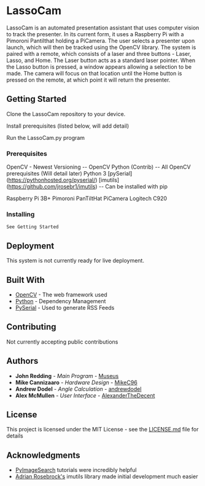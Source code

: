 # LassoCam

LassoCam is an automated presentation assistant that uses computer vision to track the presenter. In its current form, it uses a Raspberry Pi with a Pimoroni Pantilthat holding a PiCamera. The user selects a presenter upon launch, which will then be tracked using the OpenCV library. The system is paired with a remote, which consists of a laser and three buttons - Laser, Lasso, and Home. The Laser button acts as a standard laser pointer. When the Lasso button is pressed, a window appears allowing a selection to be made. The camera will focus on that location until the Home button is pressed on the remote, at which point it will return the presenter.

## Getting Started

Clone the LassoCam repository to your device.

Install prerequisites (listed below, will add detail)

Run the LassoCam.py program

### Prerequisites

OpenCV - Newest Versioning
	-- OpenCV Python (Contrib)
	-- All OpenCV prerequisites (Will detail later)
Python 3
[pySerial] (https://pythonhosted.org/pyserial/)
[imutils] (https://github.com/jrosebr1/imutils) -- Can be installed with pip

Raspberry Pi 3B+
Pimoroni PanTiltHat
PiCamera
Logitech C920

### Installing

```
See Getting Started
```

## Deployment

This system is not currently ready for live deployment.

## Built With

* [OpenCV](http://www.dropwizard.io/1.0.2/docs/) - The web framework used
* [Python](https://maven.apache.org/) - Dependency Management
* [PySerial](https://rometools.github.io/rome/) - Used to generate RSS Feeds

## Contributing

Not currently accepting public contributions

## Authors

* **John Redding** - *Main Program* - [Museus](https://github.com/Museus)
* **Mike Cannizaaro** - *Hardware Design* - [MikeC96](https://github.com/MikeC96)
* **Andrew Dodel** - *Angle Calculation* - [andrewdodel](https://github.com/andrewdodel)
* **Alex McMullen** - *User Interface* - [AlexanderTheDecent](https://github.com/AlexanderTheDecent)

## License

This project is licensed under the MIT License - see the [LICENSE.md](LICENSE.md) file for details

## Acknowledgments

* [PyImageSearch](https://www.pyimagesearch.com) tutorials were incredibly helpful
* [Adrian Rosebrock's](https://github.com/jrosebr1) imutils library made initial development much easier

